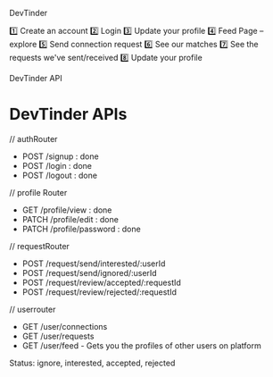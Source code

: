 DevTinder

1️⃣ Create an account
2️⃣ Login
3️⃣ Update your profile
4️⃣ Feed Page – explore
5️⃣ Send connection request
6️⃣ See our matches
7️⃣ See the requests we've sent/received
8️⃣ Update your profile

DevTinder API

# DevTinder APIs

// authRouter

- POST /signup : done
- POST /login : done
- POST /logout : done

// profile Router

- GET /profile/view : done
- PATCH /profile/edit : done
- PATCH /profile/password : done

// requestRouter

- POST /request/send/interested/:userId
- POST /request/send/ignored/:userId
- POST /request/review/accepted/:requestId
- POST /request/review/rejected/:requestId

// userrouter

- GET /user/connections
- GET /user/requests
- GET /user/feed - Gets you the profiles of other users on platform

Status: ignore, interested, accepted, rejected
